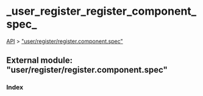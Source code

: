 # \_user\_register\_register\_component\_spec\_

[API](../../api-1.md) &gt; ["user/register/register.component.spec"](_user_register_register_component_spec_.md)

## External module: "user/register/register.component.spec"

### Index

